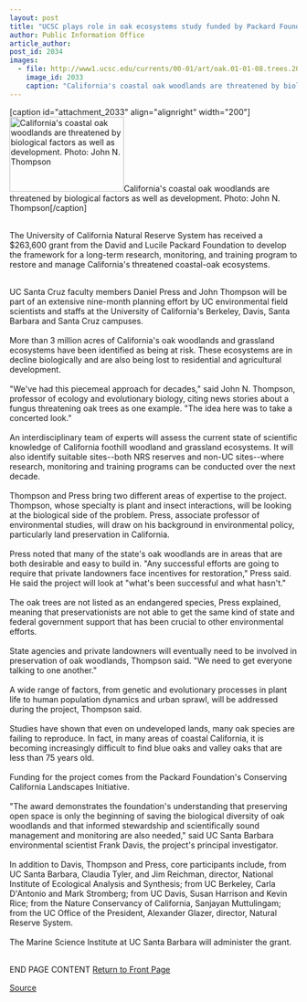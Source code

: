 ```yaml
---
layout: post
title: "UCSC plays role in oak ecosystems study funded by Packard Foundation Grant"
author: Public Information Office
article_author: 
post_id: 2034
images:
  - file: http://www1.ucsc.edu/currents/00-01/art/oak.01-01-08.trees.200.jpg
    image_id: 2033
    caption: "California's coastal oak woodlands are threatened by biological factors as well as development. Photo: John N. Thompson"
---
```


[caption id="attachment_2033" align="alignright" width="200"]<a href="http://dev-ucsc-news.pantheonsite.io/wp-content/uploads/2001/01/oak.01-01-08.trees.200.jpg"><img class="size-full wp-image-2033" src="http://dev-ucsc-news.pantheonsite.io/wp-content/uploads/2001/01/oak.01-01-08.trees.200.jpg" alt="California's coastal oak woodlands are threatened by biological factors as well as development. Photo: John N. Thompson" width="200" height="131" /></a>California's coastal oak woodlands are threatened by biological factors as well as development. Photo: John N. Thompson[/caption]
<p>
  <br>
  The University of California Natural Reserve System has received a $263,600 grant from the David and Lucile Packard Foundation to develop the framework for a long-term research, monitoring, and training program to restore and manage California's threatened coastal-oak ecosystems.<br>
  <br>
</p>UC Santa Cruz faculty members Daniel Press and John Thompson will be part of an extensive nine-month planning effort by UC environmental field scientists and staffs at the University of California's Berkeley, Davis, Santa Barbara and Santa Cruz campuses.<br>
<br>
More than 3 million acres of California's oak woodlands and grassland ecosystems have been identified as being at risk. These ecosystems are in decline biologically and are also being lost to residential and agricultural development.<br>
<br>
"We've had this piecemeal approach for decades," said John N. Thompson, professor of ecology and evolutionary biology, citing news stories about a fungus threatening oak trees as one example. "The idea here was to take a concerted look."<br>
<br>
An interdisciplinary team of experts will assess the current state of scientific knowledge of California foothill woodland and grassland ecosystems. It will also identify suitable sites--both NRS reserves and non-UC sites--where research, monitoring and training programs can be conducted over the next decade.<br>
<br>
Thompson and Press bring two different areas of expertise to the project. Thompson, whose specialty is plant and insect interactions, will be looking at the biological side of the problem. Press, associate professor of environmental studies, will draw on his background in environmental policy, particularly land preservation in California.<br>
<br>
Press noted that many of the state's oak woodlands are in areas that are both desirable and easy to build in. "Any successful efforts are going to require that private landowners face incentives for restoration," Press said. He said the project will look at "what's been successful and what hasn't."<br>
<br>
The oak trees are not listed as an endangered species, Press explained, meaning that preservationists are not able to get the same kind of state and federal government support that has been crucial to other environmental efforts.<br>
<br>
State agencies and private landowners will eventually need to be involved in preservation of oak woodlands, Thompson said. "We need to get everyone talking to one another."<br>
<br>
A wide range of factors, from genetic and evolutionary processes in plant life to human population dynamics and urban sprawl, will be addressed during the project, Thompson said.<br>
<br>
Studies have shown that even on undeveloped lands, many oak species are failing to reproduce. In fact, in many areas of coastal California, it is becoming increasingly difficult to find blue oaks and valley oaks that are less than 75 years old.<br>
<br>
Funding for the project comes from the Packard Foundation's Conserving California Landscapes Initiative.<br>
<br>
"The award demonstrates the foundation's understanding that preserving open space is only the beginning of saving the biological diversity of oak woodlands and that informed stewardship and scientifically sound management and monitoring are also needed," said UC Santa Barbara environmental scientist Frank Davis, the project's principal investigator.<br>
<br>
In addition to Davis, Thompson and Press, core participants include, from UC Santa Barbara, Claudia Tyler, and Jim Reichman, director, National Institute of Ecological Analysis and Synthesis; from UC Berkeley, Carla D'Antonio and Mark Stromberg; from UC Davis, Susan Harrison and Kevin Rice; from the Nature Conservancy of California, Sanjayan Muttulingam; from the UC Office of the President, Alexander Glazer, director, Natural Reserve System.<br>
<br>
The Marine Science Institute at UC Santa Barbara will administer the grant.
<p>
  <br>
  END PAGE CONTENT <a href="../../index.html">Return to Front Page</a> <img align="bottom" alt=" " border="0" height="1" src="../../images/trans.gif" width="385">
</p>
<p><a href="http://www1.ucsc.edu/currents/00-01/01-08/oaks.html" title="Permalink to oaks">Source</a></p>
